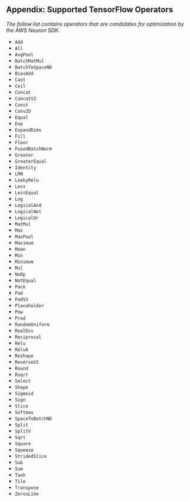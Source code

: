 ## Appendix: Supported TensorFlow Operators

*The follow list contains operators that are candidates for optimization by the AWS Neuron SDK.*

 * ```Add```
 * ```All```
 * ```AvgPool```
 * ```BatchMatMul```
 * ```BatchToSpaceND```
 * ```BiasAdd```
 * ```Cast```
 * ```Ceil```
 * ```Concat```
 * ```ConcatV2```
 * ```Const```
 * ```Conv2D```
 * ```Equal```
 * ```Exp```
 * ```ExpandDims```
 * ```Fill```
 * ```Floor```
 * ```FusedBatchNorm```
 * ```Greater```
 * ```GreaterEqual```
 * ```Identity```
 * ```LRN```
 * ```LeakyRelu```
 * ```Less```
 * ```LessEqual```
 * ```Log```
 * ```LogicalAnd```
 * ```LogicalNot```
 * ```LogicalOr```
 * ```MatMul```
 * ```Max```
 * ```MaxPool```
 * ```Maximum```
 * ```Mean```
 * ```Min```
 * ```Minimum```
 * ```Mul```
 * ```NoOp```
 * ```NotEqual```
 * ```Pack```
 * ```Pad```
 * ```PadV2```
 * ```Placeholder```
 * ```Pow```
 * ```Prod```
 * ```RandomUniform```
 * ```RealDiv```
 * ```Reciprocal```
 * ```Relu```
 * ```Relu6```
 * ```Reshape```
 * ```ReverseV2```
 * ```Round```
 * ```Rsqrt```
 * ```Select```
 * ```Shape```
 * ```Sigmoid```
 * ```Sign```
 * ```Slice```
 * ```Softmax```
 * ```SpaceToBatchND```
 * ```Split```
 * ```SplitV```
 * ```Sqrt```
 * ```Square```
 * ```Squeeze```
 * ```StridedSlice```
 * ```Sub```
 * ```Sum```
 * ```Tanh```
 * ```Tile```
 * ```Transpose```
 * ```ZerosLike```